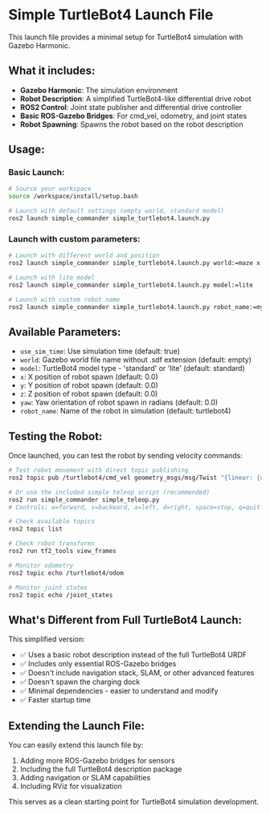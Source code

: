 # Simple TurtleBot4 Launch File

This launch file provides a minimal setup for TurtleBot4 simulation with Gazebo Harmonic.

## What it includes:

- **Gazebo Harmonic**: The simulation environment
- **Robot Description**: A simplified TurtleBot4-like differential drive robot
- **ROS2 Control**: Joint state publisher and differential drive controller
- **Basic ROS-Gazebo Bridges**: For cmd_vel, odometry, and joint states
- **Robot Spawning**: Spawns the robot based on the robot description

## Usage:

### Basic Launch:
```bash
# Source your workspace
source /workspace/install/setup.bash

# Launch with default settings (empty world, standard model)
ros2 launch simple_commander simple_turtlebot4.launch.py
```

### Launch with custom parameters:
```bash
# Launch with different world and position
ros2 launch simple_commander simple_turtlebot4.launch.py world:=maze x:=1.0 y:=2.0 yaw:=1.57

# Launch with lite model
ros2 launch simple_commander simple_turtlebot4.launch.py model:=lite

# Launch with custom robot name
ros2 launch simple_commander simple_turtlebot4.launch.py robot_name:=my_robot
```

## Available Parameters:

- `use_sim_time`: Use simulation time (default: true)
- `world`: Gazebo world file name without .sdf extension (default: empty)
- `model`: TurtleBot4 model type - 'standard' or 'lite' (default: standard)
- `x`: X position of robot spawn (default: 0.0)
- `y`: Y position of robot spawn (default: 0.0)
- `z`: Z position of robot spawn (default: 0.0)
- `yaw`: Yaw orientation of robot spawn in radians (default: 0.0)
- `robot_name`: Name of the robot in simulation (default: turtlebot4)

## Testing the Robot:

Once launched, you can test the robot by sending velocity commands:

```bash
# Test robot movement with direct topic publishing
ros2 topic pub /turtlebot4/cmd_vel geometry_msgs/msg/Twist "{linear: {x: 0.2}, angular: {z: 0.0}}"

# Or use the included simple teleop script (recommended)
ros2 run simple_commander simple_teleop.py
# Controls: w=forward, s=backward, a=left, d=right, space=stop, q=quit

# Check available topics
ros2 topic list

# Check robot transforms
ros2 run tf2_tools view_frames

# Monitor odometry
ros2 topic echo /turtlebot4/odom

# Monitor joint states
ros2 topic echo /joint_states
```

## What's Different from Full TurtleBot4 Launch:

This simplified version:
- ✅ Uses a basic robot description instead of the full TurtleBot4 URDF
- ✅ Includes only essential ROS-Gazebo bridges
- ✅ Doesn't include navigation stack, SLAM, or other advanced features
- ✅ Doesn't spawn the charging dock
- ✅ Minimal dependencies - easier to understand and modify
- ✅ Faster startup time

## Extending the Launch File:

You can easily extend this launch file by:
1. Adding more ROS-Gazebo bridges for sensors
2. Including the full TurtleBot4 description package
3. Adding navigation or SLAM capabilities
4. Including RViz for visualization

This serves as a clean starting point for TurtleBot4 simulation development.

